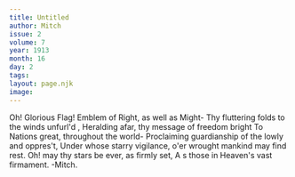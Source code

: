 ```yaml
---
title: Untitled
author: Mitch
issue: 2
volume: 7
year: 1913
month: 16
day: 2
tags:
layout: page.njk
image:
---
```

Oh! Glorious Flag!   Emblem of Right, as well as Might-   Thy fluttering folds to the winds unfurl'd , Heralding afar, thy message of freedom bright   To Nations great, throughout the world- Proclaiming guardianship of the lowly and oppres't,   Under whose starry vigilance, o'er wrought mankind may find rest.   Oh! may thy stars be ever, as firmly set, A s those in Heaven's vast firmament.   -Mitch.   




